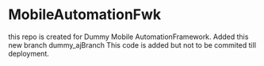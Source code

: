 # MobileAutomationFwk
this repo is created for Dummy Mobile AutomationFramework.
Added this new branch dummy_ajBranch
This code is added but not to be commited till deployment. 
